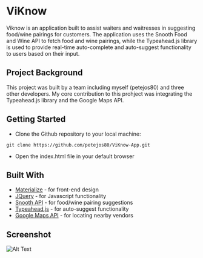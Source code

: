 # ViKnow

Viknow is an application built to assist waiters and waitresses in suggesting food/wine pairings for customers. The application uses the Snooth Food and Wine API to fetch food and wine pairings, while the Typeahead.js library is used to provide real-time auto-complete and auto-suggest functionality to users based on their input.

## Project Background

This project was built by a team including myself (petejos80) and three other developers.  My core contribution to this prohject was integrating the Typeahead.js library and the Google Maps API. 

## Getting Started

* Clone the Github repository to your local machine:

```
git clone https://github.com/petejos80/ViKnow-App.git
```

* Open the index.html file in your default browser

## Built With

* [Materialize](https://materializecss.com/) - for front-end design
* [JQuery](https://jquery.com/) - for Javascript functionality
* [Snooth API](https://www.programmableweb.com/api/snooth) - for food/wine pairing suggestions
* [Typeahead.js](https://twitter.github.io/typeahead.js/) - for auto-suggest functionality
* [Google Maps API](https://cloud.google.com/maps-platform/) - for locating nearby vendors

## Screenshot

![Alt Text](https://media.giphy.com/media/1oKHWXhISiW7tH9GA0/giphy.gif)


                                                                                 

